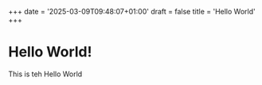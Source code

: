 +++
date = '2025-03-09T09:48:07+01:00'
draft = false
title = 'Hello World'
+++

# Hello World!

This is teh Hello World